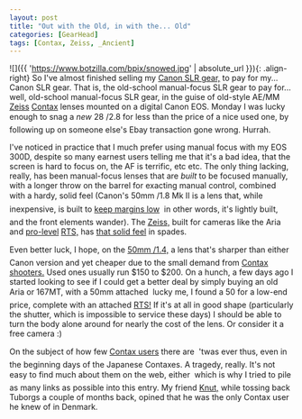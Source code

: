 ```yaml
---
layout: post
title: "Out with the Old, in with the... Old"
categories: [GearHead]
tags: [Contax, Zeiss, _Ancient]
---
```



![]({{ 'https://www.botzilla.com/bpix/snowed.jpg' | absolute_url }}){: .align-right}
So I've almost finished selling my <a href="/blog/archives/000269.html">Canon SLR gear,</a> to pay for my... Canon SLR gear. That is, the old-school manual-focus SLR gear to pay for... well, old-school manual-focus SLR gear, in the guise of old-style AE/MM <a href="http://www.contaxcameras.com/home/history.html">Zeiss</a> <a href="http://www.contaximages.com">Contax</a> lenses mounted on a digital Canon EOS. Monday I was lucky enough to snag a <i>new</i> 28 &#131;/2.8 for less than the price of a nice used one, by following up on someone else's Ebay transaction gone wrong. Hurrah.

<!--more-->

I've noticed in practice that I much prefer using manual focus with my EOS 300D, despite so many earnest users telling me that it's a bad idea, that the screen is hard to focus on, the AF is terrific, etc etc. The only thing lacking, really, has been manual-focus lenses that are <i>built</i> to be focused manually, with a longer throw on the barrel for exacting manual control, combined with a hardy, solid feel (Canon's 50mm &#131;/1.8 Mk II is a lens that, while inexpensive, is built to <a href="http://www.seittipaja.fi/data/Pontification/b_Photography/g_Fifty_versus_fifty/a_Fifty_versus_fifty.html">keep margins low</a> &#151; in other words, it's lightly built, and the front elements wander). The <a href="http://www.techphoto.org/urllinks.epl?webobjectoid=21199">Zeiss,</a> built for cameras like the Aria and <a href="http://www.mir.com.my/rb/photography/hardwares/classics/contax/contaxrts/index.htm">pro-level</a> <a href="http://www.cdegroot.com/photo/contax/rts/">RTS,</a> has <a href="http://www.photo.net/contax/shea-lenses">that solid feel</a> in spades.

Even better luck, I hope, on the <a href="http://www.geocities.com/ilprode/TestZ.htm">50mm &#131;/1.4,</a> a lens that's sharper than either Canon version and yet cheaper due to the small demand from <a href="http://www.contax.ch/">Contax shooters.</a> Used ones usually run $150 to $200. On a hunch, a few days ago I started looking to see if I could get a better deal by simply buying an old Aria or 167MT, with a 50mm attached &#151; lucky me, I found a 50 for a low-end price, complete with an attached <a href="http://www.mir.com.my/rb/photography/hardwares/classics/contax/" title="the camera I'd always wanted to afford back when I bought my manual Canons">RTS!</a> If it's at all in good shape (particularly the shutter, which is impossible to service these days) I should be able to turn the body alone around for nearly the cost of the lens. Or consider it a free camera :)

On the subject of how few <a href="http://www.contaxinfo.com/">Contax users</a> there are &#151; 'twas ever thus, even in the beginning days of the Japanese Contaxes. A tragedy, really. It's not easy to find much about them on the web, either &#151; which is why I tried to pile as many links as possible into this entry. My friend <a href="http://www.skjaerven.com">Knut,</a> while tossing back Tuborgs a couple of months back, opined that he was the only Contax user he knew of in Denmark.
